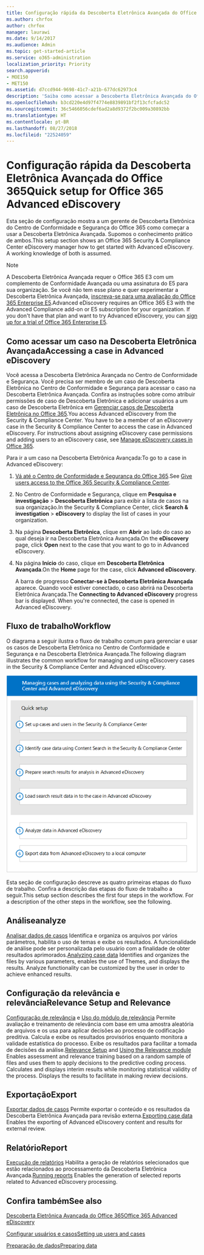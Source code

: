 ```yaml
---
title: Configuração rápida da Descoberta Eletrônica Avançada do Office 365
ms.author: chrfox
author: chrfox
manager: laurawi
ms.date: 9/14/2017
ms.audience: Admin
ms.topic: get-started-article
ms.service: o365-administration
localization_priority: Priority
search.appverid:
- MOE150
- MET150
ms.assetid: d7ccd944-9698-41c7-a21b-677dc62973c4
description: 'Saiba como acessar a Descoberta Eletrônica Avançada do Office 365 pelo Centro de Conformidade e Segurança do Office 365 e analisar o fluxo de trabalho típico para usar a Descoberta Eletrônica avançada.  '
ms.openlocfilehash: b3cd220e4d97f4774e8839891bf2f13cfcfadc52
ms.sourcegitcommit: 36c5466056cdef6ad2a8d9372f2bc009a30892bb
ms.translationtype: HT
ms.contentlocale: pt-BR
ms.lasthandoff: 08/27/2018
ms.locfileid: "22524059"
---
```

# <a name="quick-setup-for-office-365-advanced-ediscovery"></a><span data-ttu-id="00c7e-103">Configuração rápida da Descoberta Eletrônica Avançada do Office 365</span><span class="sxs-lookup"><span data-stu-id="00c7e-103">Quick setup for Office 365 Advanced eDiscovery</span></span>

<span data-ttu-id="00c7e-p101">Esta seção de configuração mostra a um gerente de Descoberta Eletrônica do Centro de Conformidade e Segurança do Office 365 como começar a usar a Descoberta Eletrônica Avançada. Supomos o conhecimento prático de ambos.</span><span class="sxs-lookup"><span data-stu-id="00c7e-p101">This setup section shows an Office 365 Security &amp; Compliance Center eDiscovery manager how to get started with Advanced eDiscovery. A working knowledge of both is assumed.</span></span>
  
> [!NOTE]
> <span data-ttu-id="00c7e-p102">A Descoberta Eletrônica Avançada requer o Office 365 E3 com um complemento de Conformidade Avançada ou uma assinatura do E5 para sua organização. Se você não tem esse plano e quer experimentar a Descoberta Eletrônica Avançada, [inscreva-se para uma avaliação do Office 365 Enterprise E5](https://go.microsoft.com/fwlink/p/?LinkID=698279).</span><span class="sxs-lookup"><span data-stu-id="00c7e-p102">Advanced eDiscovery requires an Office 365 E3 with the Advanced Compliance add-on or E5 subscription for your organization. If you don't have that plan and want to try Advanced eDiscovery, you can [sign up for a trial of Office 365 Enterprise E5](https://go.microsoft.com/fwlink/p/?LinkID=698279).</span></span> 
  
## <a name="accessing-a-case-in-advanced-ediscovery"></a><span data-ttu-id="00c7e-108">Como acessar um caso na Descoberta Eletrônica Avançada</span><span class="sxs-lookup"><span data-stu-id="00c7e-108">Accessing a case in Advanced eDiscovery</span></span>

<span data-ttu-id="00c7e-p103">Você acessa a Descoberta Eletrônica Avançada no Centro de Conformidade e Segurança. Você precisa ser membro de um caso de Descoberta Eletrônica no Centro de Conformidade e Segurança para acessar o caso na Descoberta Eletrônica Avançada. Confira as instruções sobre como atribuir permissões de caso de Descoberta Eletrônica e adicionar usuários a um caso de Descoberta Eletrônica em [Gerenciar casos de Descoberta Eletrônica no Office 365](manage-ediscovery-cases.md).</span><span class="sxs-lookup"><span data-stu-id="00c7e-p103">You access Advanced eDiscovery from the Security &amp; Compliance Center. You have to be a member of an eDiscovery case in the Security &amp; Compliance Center to access the case in Advanced eDiscovery. For instructions about assigning eDiscovery case permissions and adding users to an eDiscovery case, see [Manage eDiscovery cases in Office 365](manage-ediscovery-cases.md).</span></span> 
  
<span data-ttu-id="00c7e-112">Para ir a um caso na Descoberta Eletrônica Avançada:</span><span class="sxs-lookup"><span data-stu-id="00c7e-112">To go to a case in Advanced eDiscovery:</span></span> 
  
1. <span data-ttu-id="00c7e-113">[Vá até o Centro de Conformidade e Segurança do Office 365](go-to-the-securitycompliance-center.md).</span><span class="sxs-lookup"><span data-stu-id="00c7e-113">See [Give users access to the Office 365 Security &amp; Compliance Center](go-to-the-securitycompliance-center.md).</span></span> 
    
2. <span data-ttu-id="00c7e-114">No Centro de Conformidade e Segurança, clique em **Pesquisa e investigação** \> **Descoberta Eletrônica** para exibir a lista de casos na sua organização.</span><span class="sxs-lookup"><span data-stu-id="00c7e-114">In the Security &amp; Compliance Center, click **Search &amp; investigation** \> **eDiscovery** to display the list of cases in your organization.</span></span> 
    
3. <span data-ttu-id="00c7e-115">Na página **Descoberta Eletrônica**, clique em **Abrir** ao lado do caso ao qual deseja ir na Descoberta Eletrônica Avançada.</span><span class="sxs-lookup"><span data-stu-id="00c7e-115">On the **eDiscovery** page, click **Open** next to the case that you want to go to in Advanced eDiscovery.</span></span> 
    
4. <span data-ttu-id="00c7e-116">Na página **Início** do caso, clique em **Descoberta Eletrônica Avançada**.</span><span class="sxs-lookup"><span data-stu-id="00c7e-116">On the **Home** page for the case, click **Advanced eDiscovery**.</span></span>
    
    <span data-ttu-id="00c7e-p104">A barra de progresso **Conectar-se à Descoberta Eletrônica Avançada** aparece. Quando você estiver conectado, o caso abrirá na Descoberta Eletrônica Avançada.</span><span class="sxs-lookup"><span data-stu-id="00c7e-p104">The **Connecting to Advanced eDiscovery** progress bar is displayed. When you're connected, the case is opened in Advanced eDiscovery.</span></span> 
    
## <a name="workflow"></a><span data-ttu-id="00c7e-119">Fluxo de trabalho</span><span class="sxs-lookup"><span data-stu-id="00c7e-119">Workflow</span></span>

<span data-ttu-id="00c7e-120">O diagrama a seguir ilustra o fluxo de trabalho comum para gerenciar e usar os casos de Descoberta Eletrônica no Centro de Conformidade e Segurança e na Descoberta Eletrônica Avançada.</span><span class="sxs-lookup"><span data-stu-id="00c7e-120">The following diagram illustrates the common workflow for managing and using eDiscovery cases in the Security &amp; Compliance Center and Advanced eDiscovery.</span></span> 
  
![Diagrama que mostra o fluxo de trabalho de Descoberta Eletrônica Avançada do Office 365 de quatro fases na instalação, inclusive a configuração de usuários e casos, identificação dos dados de caso, exportação e processamento, além das fases de análise e exportação para o computador local.](media/76589ccc-789d-4581-b3a8-98d339b05979.png)
  
<span data-ttu-id="00c7e-p105">Esta seção de configuração descreve as quatro primeiras etapas do fluxo de trabalho. Confira a descrição das etapas do fluxo de trabalho a seguir.</span><span class="sxs-lookup"><span data-stu-id="00c7e-p105">This setup section describes the first four steps in the workflow. For a description of the other steps in the workflow, see the following.</span></span>
  
## <a name="analyze"></a><span data-ttu-id="00c7e-124">Análise</span><span class="sxs-lookup"><span data-stu-id="00c7e-124">analyze</span></span>

<span data-ttu-id="00c7e-p106">[Analisar dados de casos](analyze-case-data-with-advanced-ediscovery.md) Identifica e organiza os arquivos por vários parâmetros, habilita o uso de temas e exibe os resultados. A funcionalidade de análise pode ser personalizada pelo usuário com a finalidade de obter resultados aprimorados.</span><span class="sxs-lookup"><span data-stu-id="00c7e-p106">[Analyzing case data](analyze-case-data-with-advanced-ediscovery.md) Identifies and organizes the files by various parameters, enables the use of Themes, and displays the results. Analyze functionality can be customized by the user in order to achieve enhanced results.</span></span> 
  
## <a name="relevance-setup-and-relevance"></a><span data-ttu-id="00c7e-127">Configuração da relevância e relevância</span><span class="sxs-lookup"><span data-stu-id="00c7e-127">Relevance Setup and Relevance</span></span>

<span data-ttu-id="00c7e-p107">[Configuração de relevância](manage-relevance-setup-in-advanced-ediscovery.md) e [Uso do módulo de relevância](use-relevance-in-advanced-ediscovery.md) Permite avaliação e treinamento de relevância com base em uma amostra aleatória de arquivos e os usa para aplicar decisões ao processo de codificação preditiva. Calcula e exibe os resultados provisórios enquanto monitora a validade estatística do processo. Exibe os resultados para facilitar a tomada de decisões da análise.</span><span class="sxs-lookup"><span data-stu-id="00c7e-p107">[Relevance Setup](manage-relevance-setup-in-advanced-ediscovery.md) and [Using the Relevance module](use-relevance-in-advanced-ediscovery.md) Enables assessment and relevance training based on a random sample of files and uses them to apply decisions to the predictive coding process. Calculates and displays interim results while monitoring statistical validity of the process. Displays the results to facilitate in making review decisions.</span></span> 
  
## <a name="export"></a><span data-ttu-id="00c7e-131">Exportação</span><span class="sxs-lookup"><span data-stu-id="00c7e-131">Export</span></span>

<span data-ttu-id="00c7e-132">[Exportar dados de casos](export-case-data-in-advanced-ediscovery.md) Permite exportar o conteúdo e os resultados da Descoberta Eletrônica Avançada para revisão externa.</span><span class="sxs-lookup"><span data-stu-id="00c7e-132">[Exporting case data](export-case-data-in-advanced-ediscovery.md) Enables the exporting of Advanced eDiscovery content and results for external review.</span></span> 
  
## <a name="report"></a><span data-ttu-id="00c7e-133">Relatório</span><span class="sxs-lookup"><span data-stu-id="00c7e-133">Report</span></span>

<span data-ttu-id="00c7e-134">[Execução de relatórios](run-reports-in-advanced-ediscovery.md) Habilita a geração de relatórios selecionados que estão relacionados ao processamento da Descoberta Eletrônica Avançada.</span><span class="sxs-lookup"><span data-stu-id="00c7e-134">[Running reports](run-reports-in-advanced-ediscovery.md) Enables the generation of selected reports related to Advanced eDiscovery processing.</span></span> 
  
## <a name="see-also"></a><span data-ttu-id="00c7e-135">Confira também</span><span class="sxs-lookup"><span data-stu-id="00c7e-135">See also</span></span>

[<span data-ttu-id="00c7e-136">Descoberta Eletrônica Avançada do Office 365</span><span class="sxs-lookup"><span data-stu-id="00c7e-136">Office 365 Advanced eDiscovery</span></span>](office-365-advanced-ediscovery.md)
  
[<span data-ttu-id="00c7e-137">Configurar usuários e casos</span><span class="sxs-lookup"><span data-stu-id="00c7e-137">Setting up users and cases</span></span>](set-up-users-and-cases-in-advanced-ediscovery.md)
  
[<span data-ttu-id="00c7e-138">Preparação de dados</span><span class="sxs-lookup"><span data-stu-id="00c7e-138">Preparing data</span></span>](prepare-data-for-advanced-ediscovery.md)

